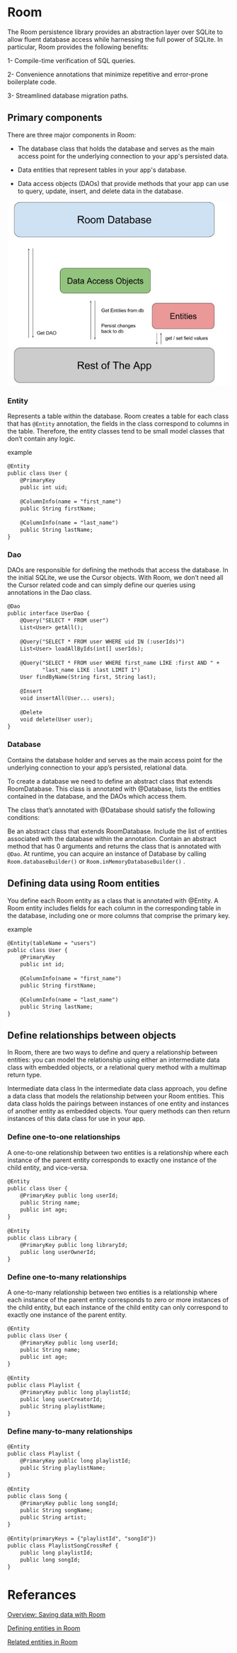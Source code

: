 # Room 
The Room persistence library provides an abstraction layer over SQLite to allow fluent database access while harnessing the full power of SQLite. In particular, Room provides the following benefits:

1- Compile-time verification of SQL queries.

2- Convenience annotations that minimize repetitive and error-prone boilerplate code.

3- Streamlined database migration paths.

## Primary components
There are three major components in Room:
* The database class that holds the database and serves as the main access point for the underlying connection to your app's persisted data.

* Data entities that represent tables in your app's database. 

* Data access objects (DAOs) that provide methods that your app can use to query, update, insert, and delete data in the database.

![](./screenShot/room1.JPG)

### Entity
Represents a table within the database. Room creates a table for each class that has `@Entity` annotation, the fields in the class correspond to columns in the table. Therefore, the entity classes tend to be small model classes that don’t contain any logic.

example 
```
@Entity
public class User {
    @PrimaryKey
    public int uid;

    @ColumnInfo(name = "first_name")
    public String firstName;

    @ColumnInfo(name = "last_name")
    public String lastName;
}
```

### Dao
DAOs are responsible for defining the methods that access the database. In the initial SQLite, we use the Cursor objects. With Room, we don’t need all the Cursor related code and can simply define our queries using annotations in the Dao class.

```
@Dao
public interface UserDao {
    @Query("SELECT * FROM user")
    List<User> getAll();

    @Query("SELECT * FROM user WHERE uid IN (:userIds)")
    List<User> loadAllByIds(int[] userIds);

    @Query("SELECT * FROM user WHERE first_name LIKE :first AND " +
           "last_name LIKE :last LIMIT 1")
    User findByName(String first, String last);

    @Insert
    void insertAll(User... users);

    @Delete
    void delete(User user);
}

```

### Database
Contains the database holder and serves as the main access point for the underlying connection to your app’s persisted, relational data.

To create a database we need to define an abstract class that extends RoomDatabase. This class is annotated with @Database, lists the entities contained in the database, and the DAOs which access them.

The class that’s annotated with @Database should satisfy the following conditions:

Be an abstract class that extends RoomDatabase.
Include the list of entities associated with the database within the annotation.
Contain an abstract method that has 0 arguments and returns the class that is annotated with `@Dao`.
At runtime, you can acquire an instance of Database by calling `Room.databaseBuilder()` or `Room.inMemoryDatabaseBuilder()` .


## Defining data using Room entities 

You define each Room entity as a class that is annotated with @Entity. A Room entity includes fields for each column in the corresponding table in the database, including one or more columns that comprise the primary key.

example 

```
@Entity(tableName = "users")
public class User {
    @PrimaryKey
    public int id;

    @ColumnInfo(name = "first_name")
    public String firstName;

    @ColumnInfo(name = "last_name")
    public String lastName;
}
```


## Define relationships between objects 

In Room, there are two ways to define and query a relationship between entities: you can model the relationship using either an intermediate data class with embedded objects, or a relational query method with a multimap return type.

Intermediate data class
In the intermediate data class approach, you define a data class that models the relationship between your Room entities. This data class holds the pairings between instances of one entity and instances of another entity as embedded objects. Your query methods can then return instances of this data class for use in your app.

### Define one-to-one relationships
A one-to-one relationship between two entities is a relationship where each instance of the parent entity corresponds to exactly one instance of the child entity, and vice-versa.

```
@Entity
public class User {
    @PrimaryKey public long userId;
    public String name;
    public int age;
}

@Entity
public class Library {
    @PrimaryKey public long libraryId;
    public long userOwnerId;
}
```

### Define one-to-many relationships
A one-to-many relationship between two entities is a relationship where each instance of the parent entity corresponds to zero or more instances of the child entity, but each instance of the child entity can only correspond to exactly one instance of the parent entity.

```
@Entity
public class User {
    @PrimaryKey public long userId;
    public String name;
    public int age;
}

@Entity
public class Playlist {
    @PrimaryKey public long playlistId;
    public long userCreatorId;
    public String playlistName;
}

```


### Define many-to-many relationships

```
@Entity
public class Playlist {
    @PrimaryKey public long playlistId;
    public String playlistName;
}

@Entity
public class Song {
    @PrimaryKey public long songId;
    public String songName;
    public String artist;
}

@Entity(primaryKeys = {"playlistId", "songId"})
public class PlaylistSongCrossRef {
    public long playlistId;
    public long songId;
}

```

# Referances
[Overview: Saving data with Room](https://developer.android.com/training/data-storage/room)

[Defining entities in Room](https://developer.android.com/training/data-storage/room/defining-data)


[Related entities in Room](https://developer.android.com/training/data-storage/room/relationships)